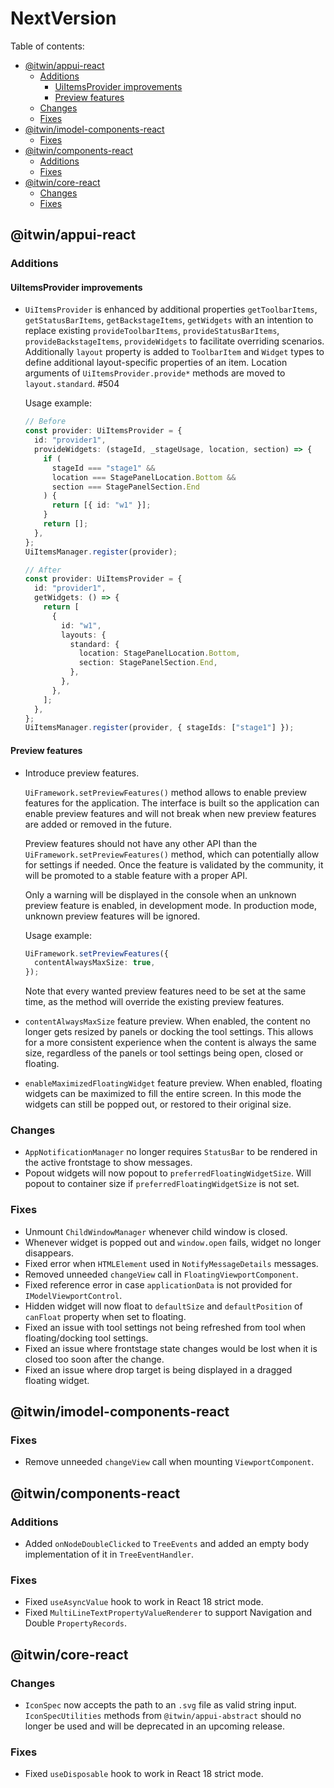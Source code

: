 # NextVersion <!-- omit from toc -->

Table of contents:

- [@itwin/appui-react](#itwinappui-react)
  - [Additions](#additions)
    - [UiItemsProvider improvements](#uiitemsprovider-improvements)
    - [Preview features](#preview-features)
  - [Changes](#changes)
  - [Fixes](#fixes)
- [@itwin/imodel-components-react](#itwinimodel-components-react)
  - [Fixes](#fixes-1)
- [@itwin/components-react](#itwincomponents-react)
  - [Additions](#additions-1)
  - [Fixes](#fixes-2)
- [@itwin/core-react](#itwincore-react)
  - [Changes](#changes-1)
  - [Fixes](#fixes-3)

## @itwin/appui-react

### Additions

#### UiItemsProvider improvements

- `UiItemsProvider` is enhanced by additional properties `getToolbarItems`, `getStatusBarItems`, `getBackstageItems`, `getWidgets` with an intention to replace existing `provideToolbarItems`, `provideStatusBarItems`, `provideBackstageItems`, `provideWidgets` to facilitate overriding scenarios.
  Additionally `layout` property is added to `ToolbarItem` and `Widget` types to define additional layout-specific properties of an item.
  Location arguments of `UiItemsProvider.provide*` methods are moved to `layout.standard`. #504

  Usage example:

  ```ts
  // Before
  const provider: UiItemsProvider = {
    id: "provider1",
    provideWidgets: (stageId, _stageUsage, location, section) => {
      if (
        stageId === "stage1" &&
        location === StagePanelLocation.Bottom &&
        section === StagePanelSection.End
      ) {
        return [{ id: "w1" }];
      }
      return [];
    },
  };
  UiItemsManager.register(provider);

  // After
  const provider: UiItemsProvider = {
    id: "provider1",
    getWidgets: () => {
      return [
        {
          id: "w1",
          layouts: {
            standard: {
              location: StagePanelLocation.Bottom,
              section: StagePanelSection.End,
            },
          },
        },
      ];
    },
  };
  UiItemsManager.register(provider, { stageIds: ["stage1"] });
  ```

#### Preview features

- Introduce preview features.

  `UiFramework.setPreviewFeatures()` method allows to enable preview features for the application. The interface is built so the application can enable preview features and will not break when new preview features are added or removed in the future.

  Preview features should not have any other API than the `UiFramework.setPreviewFeatures()` method, which can potentially allow for settings if needed. Once the feature is validated by the community, it will be promoted to a stable feature with a proper API.

  Only a warning will be displayed in the console when an unknown preview feature is enabled, in development mode. In production mode, unknown preview features will be ignored.

  Usage example:

  ```ts
  UiFramework.setPreviewFeatures({
    contentAlwaysMaxSize: true,
  });
  ```

  Note that every wanted preview features need to be set at the same time, as the method will override the existing preview features.

- `contentAlwaysMaxSize` feature preview. When enabled, the content no longer gets resized by panels or docking the tool settings. This allows for a more consistent experience when the content is always the same size, regardless of the panels or tool settings being open, closed or floating.

- `enableMaximizedFloatingWidget` feature preview. When enabled, floating widgets can be maximized to fill the entire screen. In this mode the widgets can still be popped out, or restored to their original size.

### Changes

- `AppNotificationManager` no longer requires `StatusBar` to be rendered in the active frontstage to show messages.
- Popout widgets will now popout to `preferredFloatingWidgetSize`. Will popout to container size if `preferredFloatingWidgetSize` is not set.

### Fixes

- Unmount `ChildWindowManager` whenever child window is closed.
- Whenever widget is popped out and `window.open` fails, widget no longer disappears.
- Fixed error when `HTMLElement` used in `NotifyMessageDetails` messages.
- Removed unneeded `changeView` call in `FloatingViewportComponent`.
- Fixed reference error in case `applicationData` is not provided for `IModelViewportControl`.
- Hidden widget will now float to `defaultSize` and `defaultPosition` of `canFloat` property when set to floating.
- Fixed an issue with tool settings not being refreshed from tool when floating/docking tool settings.
- Fixed an issue where frontstage state changes would be lost when it is closed too soon after the change.
- Fixed an issue where drop target is being displayed in a dragged floating widget.

## @itwin/imodel-components-react

### Fixes

- Remove unneeded `changeView` call when mounting `ViewportComponent`.

## @itwin/components-react

### Additions

- Added `onNodeDoubleClicked` to `TreeEvents` and added an empty body implementation of it in `TreeEventHandler`.

### Fixes

- Fixed `useAsyncValue` hook to work in React 18 strict mode.
- Fixed `MultiLineTextPropertyValueRenderer` to support Navigation and Double `PropertyRecords`.

## @itwin/core-react

### Changes

- `IconSpec` now accepts the path to an `.svg` file as valid string input. `IconSpecUtilities` methods from `@itwin/appui-abstract` should no longer be used and will be deprecated in an upcoming release.

### Fixes

- Fixed `useDisposable` hook to work in React 18 strict mode.
